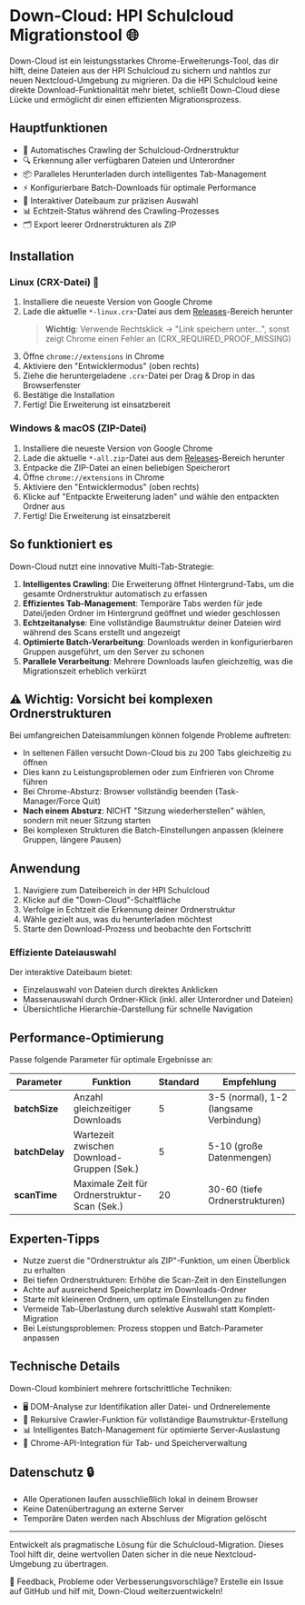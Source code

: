 # Down-Cloud: HPI Schulcloud Migrationstool 🌐

Down-Cloud ist ein leistungsstarkes Chrome-Erweiterungs-Tool, das dir hilft, deine Dateien aus der HPI Schulcloud zu sichern und nahtlos zur neuen Nextcloud-Umgebung zu migrieren. Da die HPI Schulcloud keine direkte Download-Funktionalität mehr bietet, schließt Down-Cloud diese Lücke und ermöglicht dir einen effizienten Migrationsprozess.

## Hauptfunktionen

- 📁 Automatisches Crawling der Schulcloud-Ordnerstruktur
- 🔍 Erkennung aller verfügbaren Dateien und Unterordner
- 📦 Paralleles Herunterladen durch intelligentes Tab-Management
- ⚡ Konfigurierbare Batch-Downloads für optimale Performance
- 🧩 Interaktiver Dateibaum zur präzisen Auswahl
- 📊 Echtzeit-Status während des Crawling-Prozesses
- 🗂️ Export leerer Ordnerstrukturen als ZIP

## Installation

### **Linux (CRX-Datei)** 🐧
1. Installiere die neueste Version von Google Chrome
2. Lade die aktuelle `*-linux.crx`-Datei aus dem [Releases](https://github.com/johangrims/down-cloud/releases)-Bereich herunter
   > **Wichtig**: Verwende Rechtsklick → "Link speichern unter...", sonst zeigt Chrome einen Fehler an (CRX_REQUIRED_PROOF_MISSING)
3. Öffne `chrome://extensions` in Chrome
4. Aktiviere den "Entwicklermodus" (oben rechts)
5. Ziehe die heruntergeladene `.crx`-Datei per Drag & Drop in das Browserfenster
6. Bestätige die Installation
7. Fertig! Die Erweiterung ist einsatzbereit

### **Windows & macOS (ZIP-Datei)**
1. Installiere die neueste Version von Google Chrome
2. Lade die aktuelle `*-all.zip`-Datei aus dem [Releases](https://github.com/johangrims/down-cloud/releases)-Bereich herunter
3. Entpacke die ZIP-Datei an einen beliebigen Speicherort
4. Öffne `chrome://extensions` in Chrome
5. Aktiviere den "Entwicklermodus" (oben rechts)
6. Klicke auf "Entpackte Erweiterung laden" und wähle den entpackten Ordner aus
7. Fertig! Die Erweiterung ist einsatzbereit

## So funktioniert es

Down-Cloud nutzt eine innovative Multi-Tab-Strategie:

1. **Intelligentes Crawling**: Die Erweiterung öffnet Hintergrund-Tabs, um die gesamte Ordnerstruktur automatisch zu erfassen
2. **Effizientes Tab-Management**: Temporäre Tabs werden für jede Datei/jeden Ordner im Hintergrund geöffnet und wieder geschlossen
3. **Echtzeitanalyse**: Eine vollständige Baumstruktur deiner Dateien wird während des Scans erstellt und angezeigt
4. **Optimierte Batch-Verarbeitung**: Downloads werden in konfigurierbaren Gruppen ausgeführt, um den Server zu schonen
5. **Parallele Verarbeitung**: Mehrere Downloads laufen gleichzeitig, was die Migrationszeit erheblich verkürzt

## ⚠️ Wichtig: Vorsicht bei komplexen Ordnerstrukturen

Bei umfangreichen Dateisammlungen können folgende Probleme auftreten:

- In seltenen Fällen versucht Down-Cloud bis zu 200 Tabs gleichzeitig zu öffnen
- Dies kann zu Leistungsproblemen oder zum Einfrieren von Chrome führen
- Bei Chrome-Absturz: Browser vollständig beenden (Task-Manager/Force Quit)
- **Nach einem Absturz**: NICHT "Sitzung wiederherstellen" wählen, sondern mit neuer Sitzung starten
- Bei komplexen Strukturen die Batch-Einstellungen anpassen (kleinere Gruppen, längere Pausen)

## Anwendung

1. Navigiere zum Dateibereich in der HPI Schulcloud
2. Klicke auf die "Down-Cloud"-Schaltfläche
3. Verfolge in Echtzeit die Erkennung deiner Ordnerstruktur
4. Wähle gezielt aus, was du herunterladen möchtest
5. Starte den Download-Prozess und beobachte den Fortschritt

### Effiziente Dateiauswahl

Der interaktive Dateibaum bietet:

- Einzelauswahl von Dateien durch direktes Anklicken
- Massenauswahl durch Ordner-Klick (inkl. aller Unterordner und Dateien)
- Übersichtliche Hierarchie-Darstellung für schnelle Navigation

## Performance-Optimierung

Passe folgende Parameter für optimale Ergebnisse an:

| Parameter | Funktion | Standard | Empfehlung |
|-----------|----------|----------|------------|
| **batchSize** | Anzahl gleichzeitiger Downloads | 5 | 3-5 (normal), 1-2 (langsame Verbindung) |
| **batchDelay** | Wartezeit zwischen Download-Gruppen (Sek.) | 5 | 5-10 (große Datenmengen) |
| **scanTime** | Maximale Zeit für Ordnerstruktur-Scan (Sek.) | 20 | 30-60 (tiefe Ordnerstrukturen) |

## Experten-Tipps

- Nutze zuerst die "Ordnerstruktur als ZIP"-Funktion, um einen Überblick zu erhalten
- Bei tiefen Ordnerstrukturen: Erhöhe die Scan-Zeit in den Einstellungen
- Achte auf ausreichend Speicherplatz im Downloads-Ordner
- Starte mit kleineren Ordnern, um optimale Einstellungen zu finden
- Vermeide Tab-Überlastung durch selektive Auswahl statt Komplett-Migration
- Bei Leistungsproblemen: Prozess stoppen und Batch-Parameter anpassen

## Technische Details

Down-Cloud kombiniert mehrere fortschrittliche Techniken:

- 🖥️ DOM-Analyse zur Identifikation aller Datei- und Ordnerelemente
- 🔁 Rekursive Crawler-Funktion für vollständige Baumstruktur-Erstellung
- 📊 Intelligentes Batch-Management für optimierte Server-Auslastung
- 🔗 Chrome-API-Integration für Tab- und Speicherverwaltung

## Datenschutz 🔒

- Alle Operationen laufen ausschließlich lokal in deinem Browser
- Keine Datenübertragung an externe Server
- Temporäre Daten werden nach Abschluss der Migration gelöscht

---

Entwickelt als pragmatische Lösung für die Schulcloud-Migration. Dieses Tool hilft dir, deine wertvollen Daten sicher in die neue Nextcloud-Umgebung zu übertragen.

📣 Feedback, Probleme oder Verbesserungsvorschläge? Erstelle ein Issue auf GitHub und hilf mit, Down-Cloud weiterzuentwickeln!

